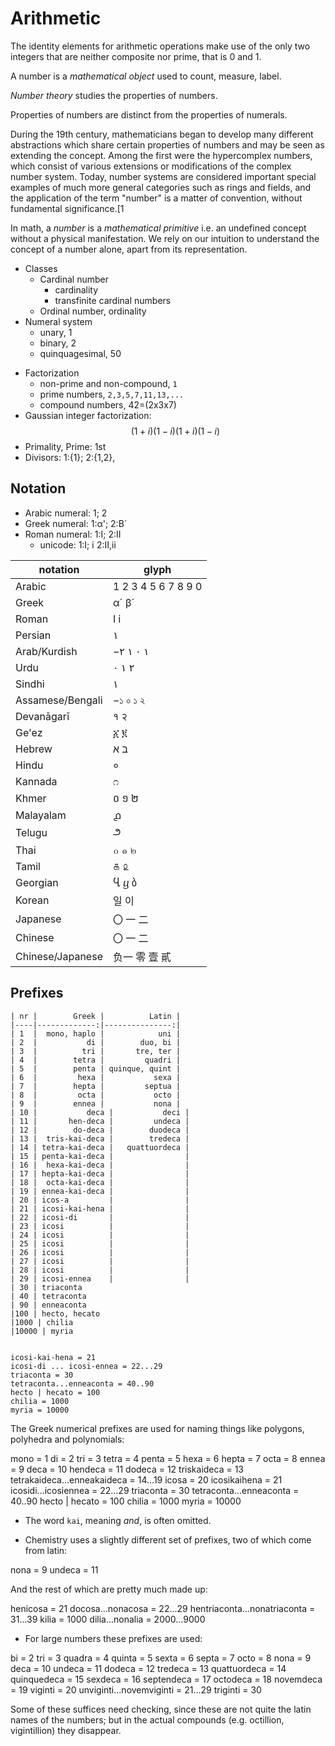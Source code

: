 # Arithmetic

The identity elements for arithmetic operations make use of the only two integers that are neither composite nor prime, that is 0 and 1.

A number is a *mathematical object* used to count, measure, label.

*Number theory* studies the properties of numbers.

Properties of numbers are distinct from the properties of numerals.

During the 19th century, mathematicians began to develop many different abstractions which share certain properties of numbers and may be seen as extending the concept. Among the first were the hypercomplex numbers, which consist of various extensions or modifications of the complex number system. Today, number systems are considered important special examples of much more general categories such as rings and fields, and the application of the term "number" is a matter of convention, without fundamental significance.[1

In math, a *number* is a *mathematical primitive* i.e. an undefined concept without a physical manifestation. We rely on our intuition to understand the concept of a number alone, apart from its representation.


* Classes
  - Cardinal number
    - cardinality
    - transfinite cardinal numbers
  - Ordinal number, ordinality
* Numeral system
  - unary, 1
  - binary, 2
  - quinquagesimal, 50
- Factorization
  - non-prime and non-compound, `1`
  - prime numbers, `2,3,5,7,11,13,...`
  - compound numbers, 42=(2x3x7)
- Gaussian integer factorization: $$(1+i)(1-i) (1+i)(1-i)$$
- Primality, Prime: 1st
- Divisors: 1:{1}; 2:{1,2}, 


## Notation
- Arabic numeral: 1; 2
- Greek numeral: 1:α'; 2:Β´
- Roman numeral: 1:I; 2:II
  - unicode: 1:Ⅰ; ⅰ 2:Ⅱ,ⅱ


notation           | glyph
-------------------|---------
Arabic             | 1  2 3 4 5 6 7 8 9 0  
Greek              | α´ β´  
Roman              | Ⅰ ⅰ  
Persian            | ١  
Arab/Kurdish       | −١ ٠ ١ ٢  
Urdu               | ۰ ۱ ۲  
Sindhi             | ١  
Assamese/Bengali   | −১ ০ ১ ২  
Devanāgarī         | १ २ 
Ge'ez              | ፩ ፪ 
Hebrew             | ב א  
Hindu              | ० 
Kannada            | ೧ 
Khmer              | ០ ១ ២ 
Malayalam          | ൧ 
Telugu             | ౨ 
Thai               | ๐ ๑ ๒ 
Tamil              | ௧ ௨ 
Georgian           | Ⴁ ⴁ ბ 
Korean             | 일 이 
Japanese           | 〇 一 二 
Chinese            | 〇 一 二 
Chinese/Japanese   | 负一 零 壹 貳 


## Prefixes

```
| nr |        Greek |          Latin |
|----|-------------:|---------------:|
| 1  |  mono, haplo |            uni |
| 2  |           di |        duo, bi |
| 3  |          tri |       tre, ter |
| 4  |        tetra |         quadri |
| 5  |        penta | quinque, quint |
| 6  |         hexa |           sexa |
| 7  |        hepta |         septua |
| 8  |         octa |           octo |
| 9  |        ennea |           nona |
| 10 |           deca |           deci |
| 11 |       hen-deca |         undeca |
| 12 |        do-deca |        duodeca |
| 13 |  tris-kai-deca |        tredeca |
| 14 | tetra-kai-deca |   quattuordeca |
| 15 | penta-kai-deca |                |
| 16 |  hexa-kai-deca |                |
| 17 | hepta-kai-deca |                |
| 18 |  octa-kai-deca |                |
| 19 | ennea-kai-deca |                |
| 20 | icos-a         |                |
| 21 | icosi-kai-hena |                |
| 22 | icosi-di       |                |
| 23 | icosi          |                |
| 24 | icosi          |                |
| 25 | icosi          |                |
| 26 | icosi          |                |
| 27 | icosi          |                |
| 28 | icosi          |                |
| 29 | icosi-ennea    |                |
| 30 | triaconta
| 40 | tetraconta
| 90 | enneaconta
|100 | hecto, hecato
|1000 | chilia
|10000 | myria


icosi-kai-hena = 21
icosi-di ... icosi-ennea = 22...29
triaconta = 30
tetraconta...enneaconta = 40..90
hecto | hecato = 100
chilia = 1000
myria = 10000

```

The Greek numerical prefixes are used for naming things like polygons, polyhedra and polynomials:

mono = 1
di = 2
tri = 3
tetra = 4
penta = 5
hexa = 6
hepta = 7
octa = 8
ennea = 9
deca = 10
hendeca = 11
dodeca = 12
triskaideca = 13
tetrakaideca...enneakaideca = 14...19
icosa = 20
icosikaihena = 21
icosidi...icosiennea = 22...29
triaconta = 30
tetraconta...enneaconta = 40..90
hecto | hecato = 100
chilia = 1000
myria = 10000

* The word `kai`, meaning *and*, is often omitted.

* Chemistry uses a slightly different set of prefixes, two of which come from latin:

nona = 9
undeca = 11

And the rest of which are pretty much made up:

henicosa = 21
docosa...nonacosa = 22...29
hentriaconta...nonatriaconta = 31...39
kilia = 1000
dilia...nonalia = 2000...9000


* For large numbers these prefixes are used:

bi = 2
tri = 3
quadra = 4
quinta = 5
sexta = 6
septa = 7
octo = 8
nona = 9
deca = 10
undeca = 11
dodeca = 12
tredeca = 13
quattuordeca = 14
quinquedeca = 15
sexdeca = 16
septendeca = 17
octodeca = 18
novemdeca = 19
viginti = 20
unviginti...novemviginti = 21...29
triginti = 30

Some of these suffices need checking, since these are not quite the latin names of the numbers; but in the actual compounds (e.g. octillion, vigintillion) they disappear.

